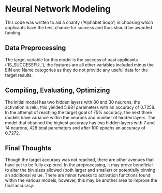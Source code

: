 # Neural Network Modeling
This code was written to aid a charity ('Alphabet Soup') in choosing which applicants have the best chance for success and thus should be awarded funding.

## Data Preprocessing
The target variable for this model is the success of past applicants ('IS_SUCCESSFUL'), the features are all other variables included minus the EIN and Name categories as they do not provide any useful data for the target results.

## Compiling, Evaluating, Optimizing
The initial model has two hidden layers with 80 and 30 neurons, the activation is relu; this yielded 5,981 parameters with an accuracy of 0.7258. In the attempt of reaching the target goal of 75% accuracy, the next three models have variance within the neurons and number of hidden layers. The model that obtained the highest accuracy has two hidden layers with 7 and 14 neurons, 428 total parameters and after 100 epochs an accuracy of 0.7272.

## Final Thoughts
Though the target accuracy was not reached, there are other avenues that have yet to be fully explored. In the preprocessing, it may prove beneficial to alter the bin sizes allowed (both larger and smaller) or potentially binning an additional value. There are minor tweaks to activation functions found within the various models, however, this may be another area to improve the final accuracy.
